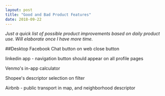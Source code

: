 ```yaml
---
layout: post
title: "Good and Bad Product Features"
date: 2018-09-22
---
```

*Just a quick list of possible product improvements based on daily product use. Will elaborate once I have more time.*

##Desktop
Facebook Chat button on web
close button

linkedin app - navigation button should appear on all profile pages

Venmo's in-app calculator

Shopee's descriptor selection on filter

Airbnb - public transport in map, and neighborhood descriptor
